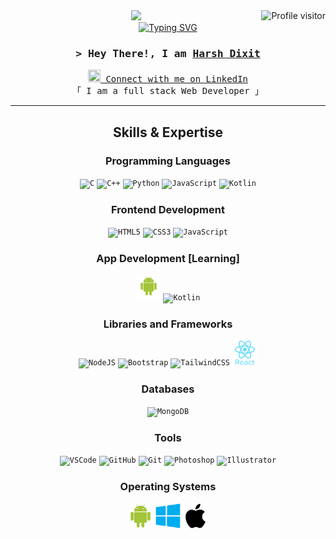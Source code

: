 <!-- Visitor Count  -->
<a href="https://komarev.com/ghpvc/?username=myselfHarsh">
  <img align="right" src="https://encrypted-tbn0.gstatic.com/images?q=tbn:ANd9GcQZRTO1_GQL_aqCcPFzqKicp-HjQSwMS89Bgg&s" alt="Profile visitor" />
</a>

<!-- Harsh's Icon  -->
<div align="center">
    <a href="https://github.com/Harsh6g"><img src="[s.png](https://encrypted-tbn0.gstatic.com/images?q=tbn:ANd9GcRLbmP3_SQao17BQBjdLV-C1udoNAAFzH5V_Q&s)" height="300" /></a>
</div>

<!-- Readme-Typing  -->
<div align="center">
    <a href="https://github.com/Harsh6g"><img src="https://readme-typing-svg.herokuapp.com?font=JetBrains+Mono&weight=700&size=25&pause=500&width=435&lines=Hi+%F0%9F%91%8B%2C+I'm+Harsh%2C;Web+Developer%2C;App+Developer%2C;And++Programming+Enthusiast..." alt="Typing SVG" /></a>
</div>

<!-- Intro  -->
<h3 align="center">
    <samp>&gt; Hey There!, I am
        <b><a target="_blank" href="https://www.linkedin.com/in/HarshDixit2026/">Harsh Dixit</a></b>
    </samp>
</h3>

<!-- Connect with me -->
<p align="center"> 
    <samp>
        <a href="https://www.linkedin.com/in/HarshDixit2026/">
            <img src="https://cdn1.iconfinder.com/data/icons/logotypes/32/circle-linkedin-512.png" width="20" height="20"> Connect with me on LinkedIn
        </a>
        <br>
        「 I am a full stack Web Developer 」
        <br>
    </samp>
</p>

<hr>

<!-- Skill Set -->
<div align="center">
    <h2><b>Skills & Expertise</b></h2>
</div>

<!-- Skill Set (Programming Languages) -->
<div align="center">
    <h3><b>Programming Languages</b></h3>
    <code><img src="https://upload.wikimedia.org/wikipedia/commons/1/19/C_Logo.png" title="C" alt="C" height="40"/></code>
    <code><img src="https://upload.wikimedia.org/wikipedia/commons/thumb/1/18/ISO_C%2B%2B_Logo.svg/1822px-ISO_C%2B%2B_Logo.svg.png" title="C++" alt="C++" height="40"/></code>
    <code><img src="https://upload.wikimedia.org/wikipedia/commons/thumb/c/c3/Python-logo-notext.svg/1869px-Python-logo-notext.svg.png" title="Python" alt="Python" height="40"/></code>
    <code><img src="https://upload.wikimedia.org/wikipedia/commons/thumb/6/6a/JavaScript-logo.png/800px-JavaScript-logo.png" title="JavaScript" alt="JavaScript" height="40"/></code>
    <code><img src="https://www.vectorlogo.zone/logos/kotlinlang/kotlinlang-icon.svg" title="Kotlin" alt="Kotlin" height="40"/></code>
</div>

<!-- Skill Set (Frontend Development) -->
<div align="center">
    <h3><b>Frontend Development</b></h3>
    <code><img src="https://upload.wikimedia.org/wikipedia/commons/thumb/6/61/HTML5_logo_and_wordmark.svg/512px-HTML5_logo_and_wordmark.svg.png" title="HTML5" alt="HTML5" width="40" height="40"/></code>
    <code><img src="https://upload.wikimedia.org/wikipedia/commons/thumb/6/62/CSS3_logo.svg/800px-CSS3_logo.svg.png" title="CSS3" alt="CSS3" width="40" height="40"/></code>
    <code><img src="https://upload.wikimedia.org/wikipedia/commons/thumb/6/6a/JavaScript-logo.png/800px-JavaScript-logo.png" title="JavaScript" alt="JavaScript" width="40" height="40"/></code>
</div>

<!-- Skill Set (App Development) -->
<div align="center">
    <h3><b>App Development [Learning]</b></h3>
    <code><img src="https://raw.githubusercontent.com/devicons/devicon/master/icons/android/android-original-wordmark.svg" title="Android" alt="Android" width="40" height="40"/></code>
    <code><img src="https://www.vectorlogo.zone/logos/kotlinlang/kotlinlang-icon.svg" title="Kotlin" alt="Kotlin" width="40" height="40"/></code>
</div>

<!-- Skill Set (Libraries and Frameworks) -->
<div align="center">
    <h3><b>Libraries and Frameworks</b></h3>
    <code><img src="https://static-00.iconduck.com/assets.00/node-js-icon-227x256-913nazt0.png" title="NodeJS" alt="NodeJS" height="40"/></code>
    <code><img src="https://upload.wikimedia.org/wikipedia/commons/thumb/b/b2/Bootstrap_logo.svg/2560px-Bootstrap_logo.svg.png" title="Bootstrap" alt="Bootstrap" height="40"/></code>
    <code><img src="https://www.vectorlogo.zone/logos/tailwindcss/tailwindcss-icon.svg" title="TailwindCSS" alt="TailwindCSS" width="40" height="40"/></code>
    <code><img src="https://raw.githubusercontent.com/devicons/devicon/master/icons/react/react-original-wordmark.svg" title="React" alt="React" width="40" height="40"/></code>
</div>

<!-- Skill Set (Databases) -->
<div align="center">
    <h3><b>Databases</b></h3>
    <code><img src="https://www.dbi-services.com/wp-content/uploads/2022/01/Logo-Mongodb-carre.png" title="MongoDB" alt="MongoDB" height="40"/></code>
</div>

<!-- Skill Set (Tools) -->
<div align="center">
    <h3><b>Tools</b></h3>
    <code><img src="https://upload.wikimedia.org/wikipedia/commons/thumb/9/9a/Visual_Studio_Code_1.35_icon.svg/2048px-Visual_Studio_Code_1.35_icon.svg.png" title="VSCode" alt="VSCode" width="40" height="40"/></code>
    <code><img src="https://cdn-icons-png.flaticon.com/512/25/25231.png" title="GitHub" alt="GitHub" width="40" height="40"/></code>
    <code><img src="https://d28yx2zopyx2ad.cloudfront.net/assets/git.png" title="Git" alt="Git" width="40" height="40"/></code>
    <code><img src="https://www.freeiconspng.com/thumbs/adobe-photoshop-icon/dark-adobe-photoshop-icon-0.png" title="Adobe Photoshop" alt="Photoshop" width="40" height="40"/></code>
    <code><img src="https://cdn.freebiesupply.com/logos/large/2x/adobe-illustrator-cs6-logo-png-transparent.png" title="Adobe Illustrator" alt="Illustrator" width="40" height="40"/></code>
</div>

<!-- Operating Systems -->
<div align="center">
    <h3><b>Operating Systems</b></h3>
    <code><img src="https://raw.githubusercontent.com/devicons/devicon/master/icons/android/android-original.svg" title="Android" alt="Android" width="40" height="40"/></code>
    <code><img src="https://raw.githubusercontent.com/devicons/devicon/master/icons/windows8/windows8-original.svg" title="Windows" alt="Windows" width="40" height="40"/></code>
    <code><img src="https://raw.githubusercontent.com/devicons/devicon/master/icons/apple/apple-original.svg" title="MacOS" alt="MacOS" width="40" height="40"/></code>
</div>
